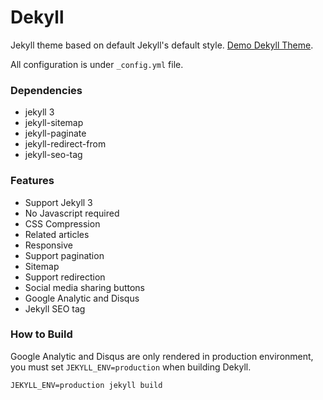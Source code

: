 # Dekyll

Jekyll theme based on default Jekyll's default style. [Demo Dekyll Theme](http://www.kaklabs.com).

All configuration is under `_config.yml` file.

### Dependencies
* jekyll 3
* jekyll-sitemap
* jekyll-paginate
* jekyll-redirect-from
* jekyll-seo-tag

### Features
* Support Jekyll 3
* No Javascript required
* CSS Compression
* Related articles
* Responsive
* Support pagination
* Sitemap
* Support redirection
* Social media sharing buttons
* Google Analytic and Disqus
* Jekyll SEO tag

### How to Build
Google Analytic and Disqus are only rendered in production environment, you must set `JEKYLL_ENV=production` when building Dekyll.

```
JEKYLL_ENV=production jekyll build
```
